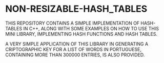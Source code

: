 # NON-RESIZABLE-HASH_TABLES
THIS REPOSITORY CONTAINS A SIMPLE IMPLEMENTATION OF HASH-TABLES IN C++, ALONG WITH SOME EXAMPLES ON HOW TO USE THIS MINI LIBRARY, IMPLEMENTING HASH FUNCTIONS AND HASH TABLES.


A VERY SIMPLE APPLICATION OF THIS LIBRARY IN GENERATING A CRIPTOGRAPHIC KEY FOR A LIST OF WORDS IN PORTUGUESE, CONTAINING MORE THAN 300000 ENTRIES, IS ALSO PROVIDED.
